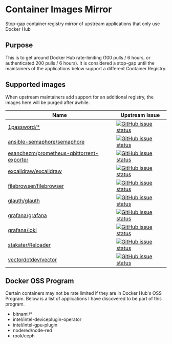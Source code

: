 # Container Images Mirror

Stop-gap container registry mirror of upstream applications that only use Docker Hub

## Purpose

This is to get around Docker Hub rate-limiting (100 pulls / 6 hours, or authenticated 200 pulls / 6 hours). It is considered a stop-gap until the maintainers of the applications below support a different Container Registry.

## Supported images

When upstream maintainers add support for an additional registry, the images here will be purged after awhile.

| Name                                                                                                      | Upstream Issue                                                                                                                                                                                   |
|-----------------------------------------------------------------------------------------------------------|--------------------------------------------------------------------------------------------------------------------------------------------------------------------------------------------------|
| [1password/*](https://github.com/1Password/connect)                                                       | [![GitHub issue status](https://img.shields.io/github/issues/detail/state/1Password/connect/56)](https://github.com/1Password/connect/issues/56)                                                 |
| [ansible-semaphore/semaphore](https://github.com/ansible-semaphore/semaphore)                             | [![GitHub issue status](https://img.shields.io/github/issues/detail/state/ansible-semaphore/semaphore/1149)](https://github.com/ansible-semaphore/semaphore/issues/1149)                         |
| [esanchezm/prometheus-qbittorrent-exporter](https://github.com/esanchezm/prometheus-qbittorrent-exporter) | [![GitHub issue status](https://img.shields.io/github/issues/detail/state/esanchezm/prometheus-qbittorrent-exporter/12)](https://github.com/esanchezm/prometheus-qbittorrent-exporter/issues/12) |
| [excalidraw/excalidraw](https://github.com/excalidraw/excalidraw)                                     | [![GitHub issue status](https://img.shields.io/github/issues/detail/state/excalidraw/excalidraw/6143)](https://github.com/excalidraw/excalidraw/issues/6143)                                 |
| [filebrowser/filebrowser](https://github.com/filebrowser/filebrowser)                                     | [![GitHub issue status](https://img.shields.io/github/issues/detail/state/filebrowser/filebrowser/2376)](https://github.com/filebrowser/filebrowser/issues/2376)                                 |
| [glauth/glauth](https://github.com/glauth/glauth)                                                         | [![GitHub issue status](https://img.shields.io/github/issues/detail/state/glauth/glauth/298)](https://github.com/glauth/glauth/issues/298)                                                       |
| [grafana/grafana](https://github.com/grafana/grafana)                                                     | [![GitHub issue status](https://img.shields.io/github/issues/detail/state/grafana/grafana/27677)](https://github.com/grafana/grafana/issues/27677)                                               |
| [grafana/loki](https://github.com/grafana/loki)                                                           | [![GitHub issue status](https://img.shields.io/github/issues/detail/state/grafana/loki/4143)](https://github.com/grafana/loki/issues/4143)                                                       |
| [stakater/Reloader](https://github.com/stakater/Reloader)                                                 | [![GitHub issue status](https://img.shields.io/github/issues/detail/state/stakater/Reloader/255)](https://github.com/stakater/Reloader/issues/255)                                               |
| [vectordotdev/vector](https://github.com/vectordotdev/vector)                                             | [![GitHub issue status](https://img.shields.io/github/issues/detail/state/vectordotdev/vector/6715)](https://github.com/vectordotdev/vector/issues/6715)                                         |

## Docker OSS Program

Certain containers may not be rate limited if they are in Docker Hub's OSS Program. Below is a list of applications I have discovered to be part of this program.

- bitnami/*
- intel/intel-deviceplugin-operator
- intel/intel-gpu-plugin
- nodered/node-red
- rook/ceph
